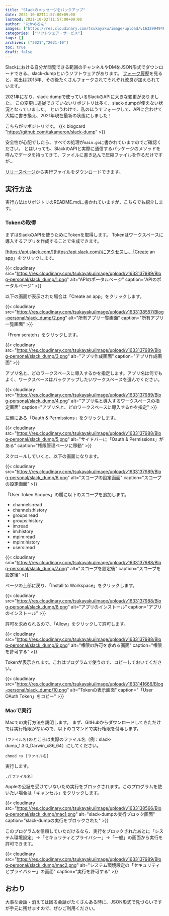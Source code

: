 ```yaml
---
title: "Slackのメッセージをバックアップ"
date: 2021-10-02T11:57:00+09:00
lastmod: 2021-10-02T11:57:00+09:00
author: "たかめろん"
images: ["https://res.cloudinary.com/tsukayaku/image/upload/v1632994946/Blog-personal/slack_dump/thumbnail.png"]
categories: ["ソフトウェア・サービス"]
tags: []
archives: ["2021","2021-10"]
toc: true
draft: false
---
```


Slackにおける自分が閲覧できる範囲のチャンネルやDMをJSON形式でダウンロードできる、slack-dumpというソフトウェアがあります。
[フォーク履歴](https://github.com/joefitzgerald/slack-dump/network/members "joefitzgerald/slack-dump: Export History For Private Groups From Slack")を見ると、初出は2015年、その後たくさんフォークされてそれぞれ改良が加えられています。

2021年になり、slack-dumpで使っているSlackのAPIに大きな変更がありました。
この変更に追従できていないリポジトリは多く、slack-dumpが使えない状況となっていました。
というわけで、私のほうでフォークして、APIに合わせて大幅に書き換え、2021年現在最新の状態にしました！

こちらがリポジトリです。
{{< blogcard "https://github.com/takameron/slack-dump" >}}

安全性が心配でしたら、すべての処理が```main.go```に書かれていますのでご確認ください。
とはいっても、SlackのAPIと実際に通信するパッケージのメソッドを呼んでデータを持ってきて、ファイルに書き込んで圧縮ファイルを作るだけですが…

[リリースページ](https://github.com/takameron/slack-dump/releases "Releases · takameron/slack-dump")から実行ファイルをダウンロードできます。

## 実行方法
実行方法はリポジトリのREADME.mdに書かれていますが、こちらでも紹介します。

### Tokenの取得
まずはSlackのAPIを使うためにTokenを取得します。
Tokenはワークスペースに導入するアプリを作成することで生成できます。

[https://api.slack.com/](https://api.slack.com/)にアクセスし、「Create an app」をクリックします。

{{< cloudinary src="https://res.cloudinary.com/tsukayaku/image/upload/v1633137989/Blog-personal/slack_dump/1.png" alt="APIのポータルページ" caption="APIのポータルページ" >}}

以下の画面が表示された場合は「Create an app」をクリックします。

{{< cloudinary src="https://res.cloudinary.com/tsukayaku/image/upload/v1633138557/Blog-personal/slack_dump/2.png" alt="所有アプリ一覧画面" caption="所有アプリ一覧画面" >}}

「From scratch」をクリックします。

{{< cloudinary src="https://res.cloudinary.com/tsukayaku/image/upload/v1633137989/Blog-personal/slack_dump/3.png" alt="アプリ作成画面" caption="アプリ作成画面" >}}

アプリ名と、どのワークスペースに導入するかを指定します。アプリ名は何でもよく、ワークスペースはバックアップしたいワークスペースを選んでください。

{{< cloudinary src="https://res.cloudinary.com/tsukayaku/image/upload/v1633137989/Blog-personal/slack_dump/4.png" alt="アプリ名と導入するワークスペースの指定画面" caption="アプリ名と、どのワークスペースに導入するかを指定" >}}

左側にある「Oauth & Permissions」をクリックします。

{{< cloudinary src="https://res.cloudinary.com/tsukayaku/image/upload/v1633137988/Blog-personal/slack_dump/5.png" alt="サイドバーに「Oauth & Permissions」がある" caption="権限管理ページに移動" >}}

スクロールしていくと、以下の画面になります。

{{< cloudinary src="https://res.cloudinary.com/tsukayaku/image/upload/v1633137989/Blog-personal/slack_dump/6.png" alt="スコープの設定画面" caption="スコープの設定画面" >}}

「User Token Scopes」の欄に以下のスコープを追加します。

* channels:read
* channels:history
* groups:read
* groups:history
* im:read
* im:history
* mpim:read
* mpim:history
* users:read

{{< cloudinary src="https://res.cloudinary.com/tsukayaku/image/upload/v1633137988/Blog-personal/slack_dump/7.png" alt="スコープを設定後" caption="スコープを設定後" >}}

ページの上部に戻り、「Install to Workspace」をクリックします。

{{< cloudinary src="https://res.cloudinary.com/tsukayaku/image/upload/v1633137988/Blog-personal/slack_dump/8.png" alt="アプリのインストール" caption="アプリのインストール" >}}

許可を求められるので、「Allow」をクリックして許可します。

{{< cloudinary src="https://res.cloudinary.com/tsukayaku/image/upload/v1633137988/Blog-personal/slack_dump/9.png" alt="権限の許可を求める画面" caption="権限を許可する" >}}

Tokenが表示されます。これはプログラムで使うので、コピーしておいてください。

{{< cloudinary src="https://res.cloudinary.com/tsukayaku/image/upload/v1633141666/Blog-personal/slack_dump/10.png" alt="Tokenの表示画面" caption="「User OAuth Token」をコピー" >}}

### Macで実行
Macでの実行方法を説明します。
まず、GitHubからダウンロードしてきただけでは実行権限がないので、以下のコマンドで実行権限を付与します。

```[ファイル名]```のところは実際のファイル名（例：slack-dump_1.3.0_Darwin_x86_64）にしてください。

```text {linenos=false}
chmod +x [ファイル名]
```

実行します。

```text {linenos=false}
./[ファイル名]
```

Appleの公証を受けていないため実行をブロックされます。このプログラムを使いたい場合は「キャンセル」をクリックします。

{{< cloudinary src="https://res.cloudinary.com/tsukayaku/image/upload/v1633138566/Blog-personal/slack_dump/mac1.png" alt="slack-dumpの実行ブロック画面" caption="slack-dumpの実行をブロックされた" >}}

このプログラムを信頼していただけるなら、実行をブロックされたあとに「システム環境設定」→「セキュリティとプライバシー」→「一般」の画面から実行を許可できます。

{{< cloudinary src="https://res.cloudinary.com/tsukayaku/image/upload/v1633137989/Blog-personal/slack_dump/mac2.png" alt="システム環境設定の「セキュリティとプライバシー」の画面" caption="実行を許可する" >}}

## おわり
大事な会話・消えては困る会話がたくさんある時に、JSON形式で見づらいですが手元に残せますので、ぜひご利用ください。
